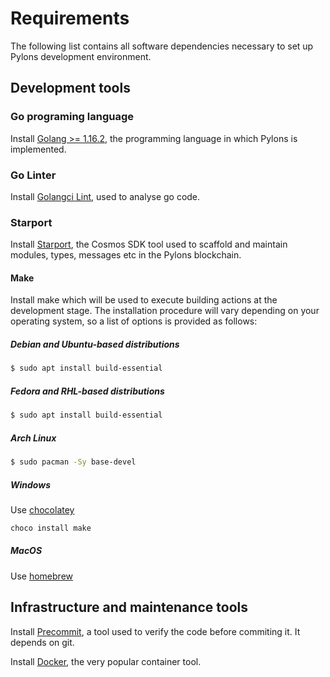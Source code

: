 # Requirements

The following list contains all software dependencies necessary to set up Pylons development environment.

## Development tools

### Go programing language    
Install [Golang >= 1.16.2](https://golang.org/doc/install), the programming language in which Pylons is implemented.

### Go Linter

Install [Golangci Lint](https://golangci-lint.run/usage/install/#local-installation), used to analyse go code.

### Starport
Install [Starport](https://docs.starport.network/intro/install.html), the Cosmos SDK tool used to scaffold and maintain modules, types, messages
etc in the Pylons blockchain.

#### Make
Install make which will be used to execute building actions at the development stage. The installation procedure will vary depending on your operating system, so
a list of options is provided as follows:

##### Debian and Ubuntu-based distributions

```bash
$ sudo apt install build-essential
```

##### Fedora and RHL-based distributions

```bash
$ sudo apt install build-essential
```

##### Arch Linux
```bash
$ sudo pacman -Sy base-devel
```      

##### Windows
Use [chocolatey](https://chocolatey.org/)
```bash
choco install make
```

##### MacOS

Use [homebrew](https://formulae.brew.sh/formula/make)

## Infrastructure and maintenance tools 

Install [Precommit](https://pre-commit.com/), a tool used to verify the code before commiting it. It depends on git.

Install [Docker](https://docs.docker.com/get-docker/), the very popular container tool.


